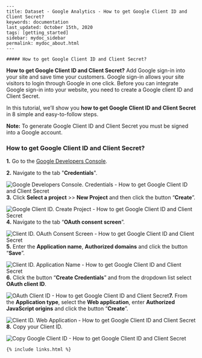 
    ---
    title: Dataset - Google Analytics - How to get Google Client ID and Client Secret?
    keywords: documentation
    last_updated: October 15th, 2020
    tags: [getting_started]
    sidebar: mydoc_sidebar
    permalink: mydoc_about.html
    ---

    ##### How to get Google Client ID and Client Secret?

**How to get Google Client ID and Client Secret?** Add Google sign-in into your site and save time your customers. Google sign-in allows your site visitors to login through Google in one click. Before you can integrate Google sign-in into your website, you need to create a Google client ID and Client Secret.

In this tutorial, we’ll show you **how to get Google Client ID and Client Secret** in 8 simple and easy-to-follow steps.

**Note:** To generate Google Client ID and Client Secret you must be signed into a Google account.

### How to get Google Client ID and Client Secret?

**1.** Go to the [Google Developers Console](https://console.developers.google.com/apis).

**2.** Navigate to the tab "**Credentials**".

![Google Developers Console. Credentials - How to get Google Client ID and Client Secret](https://uploads-ssl.webflow.com/5dff758010bfa7356f98e395/5ea1842961e28513ff69e2e5_google-developers-console-credentials.png)**3.** Click **Select a project** >> **New Project** and then click the button “**Create**”.

![Google Client ID. Create Project - How to get Google Client ID and Client Secret](https://uploads-ssl.webflow.com/5dff758010bfa7356f98e395/5ea184290f854b608b8140db_google-client-id-create-project.png)**4.** Navigate to the tab “**OAuth consent screen**”.

![Client ID. OAuth Consent Screen - How to get Google Client ID and Client Secret](https://uploads-ssl.webflow.com/5dff758010bfa7356f98e395/5ea184297e873084d78a6a9a_client-id-oauth-consent-screen.png)**5.** Enter the **Application name**, **Authorized domains** and click the button “**Save**”.

![Client ID. Application Name - How to get Google Client ID and Client Secret](https://uploads-ssl.webflow.com/5dff758010bfa7356f98e395/5ea18429c6dcbc386cd99a67_client-id-application-name.png)**6.** Click the button “**Create Credentials**” and from the dropdown list select **OAuth client ID**.

![OAuth Client ID - How to get Google Client ID and Client Secret](https://uploads-ssl.webflow.com/5dff758010bfa7356f98e395/5ea184298436ec60745e8a28_oauth-client-id.png)**7.** From the **Application type**, select the **Web application**, enter **Authorized JavaScript origins** and click the button “**Create**”.

![Client ID. Web Application - How to get Google Client ID and Client Secret](https://uploads-ssl.webflow.com/5dff758010bfa7356f98e395/5ea184291f82338d2ab00e0f_client-id-web-application.png)**8.** Copy your Client ID.

![Copy Google Client ID - How to get Google Client ID and Client Secret](https://uploads-ssl.webflow.com/5dff758010bfa7356f98e395/5ea1842a1f823331b4b00e11_copy-google-client-id.png)‍



    {% include links.html %}

    